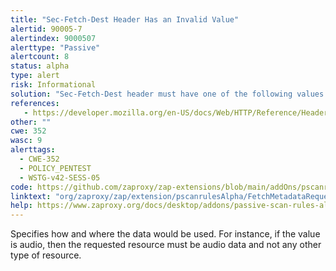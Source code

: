 ```yaml
---
title: "Sec-Fetch-Dest Header Has an Invalid Value"
alertid: 90005-7
alertindex: 9000507
alerttype: "Passive"
alertcount: 8
status: alpha
type: alert
risk: Informational
solution: "Sec-Fetch-Dest header must have one of the following values: audio, audioworklet, document, embed, empty, font, frame, iframe, image, manifest, object, paintworklet, report, script, serviceworker, sharedworker, style, track, video, worker, xslt."
references:
   - https://developer.mozilla.org/en-US/docs/Web/HTTP/Reference/Headers/Sec-Fetch-Dest
other: ""
cwe: 352
wasc: 9
alerttags: 
  - CWE-352
  - POLICY_PENTEST
  - WSTG-v42-SESS-05
code: https://github.com/zaproxy/zap-extensions/blob/main/addOns/pscanrulesAlpha/src/main/java/org/zaproxy/zap/extension/pscanrulesAlpha/FetchMetadataRequestHeadersScanRule.java
linktext: "org/zaproxy/zap/extension/pscanrulesAlpha/FetchMetadataRequestHeadersScanRule.java"
help: https://www.zaproxy.org/docs/desktop/addons/passive-scan-rules-alpha/#id-90005
---
```

Specifies how and where the data would be used. For instance, if the value is audio, then the requested resource must be audio data and not any other type of resource.
